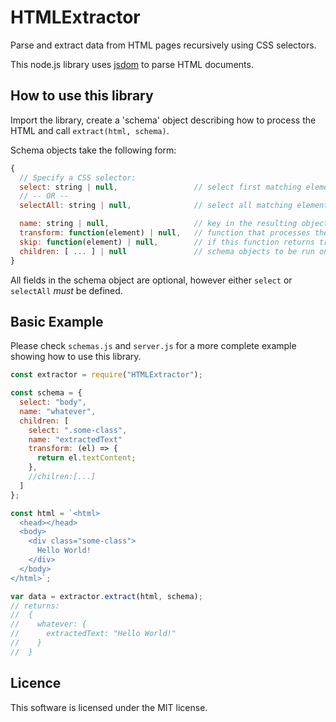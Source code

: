 # HTMLExtractor

Parse and extract data from HTML pages recursively using CSS selectors.

This node.js library uses [jsdom](https://github.com/jsdom/jsdom) to parse HTML documents.

## How to use this library

Import the library, create a 'schema' object describing how to process the HTML and call `extract(html, schema)`.

Schema objects take the following form:

```js
{
  // Specify a CSS selector:
  select: string | null,                 // select first matching element (aka document.querySelector()).
  // -- OR --
  selectAll: string | null,              // select all matching elements (aka document.querySelectorAll()).

  name: string | null,                   // key in the resulting object.
  transform: function(element) | null,   // function that processes the matched element.
  skip: function(element) | null,        // if this function returns true, don't processing this element or any of it's children.
  children: [ ... ] | null               // schema objects to be run on matched element(s).
}
```

All fields in the schema object are optional, however either `select` or `selectAll` _must_ be defined.

## Basic Example

Please check `schemas.js` and `server.js` for a more complete example showing how to use this library.

```js
const extractor = require("HTMLExtractor");

const schema = {
  select: "body",
  name: "whatever",
  children: [
    select: ".some-class",
    name: "extractedText"
    transform: (el) => {
      return el.textContent;
    },
    //chilren:[...]
  ]
};

const html = `<html>
  <head></head>
  <body>
    <div class="some-class">
      Hello World!
    </div>
  </body>
</html>`;

var data = extractor.extract(html, schema);
// returns:
//  {
//    whatever: {
//      extractedText: "Hello World!"
//    }
//  }
```

## Licence

This software is licensed under the MIT license.
